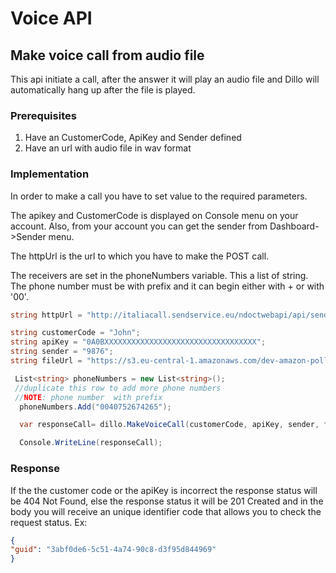 # Voice API

## Make voice call from audio file

This api initiate a call, after the answer it will play an audio file and Dillo will automatically hang up after the file is played.

### Prerequisites 

1. Have an CustomerCode, ApiKey and Sender defined 
2. Have an url with  audio file in wav format

### Implementation

In order to make a call you have to set value to the required parameters.

The apikey and CustomerCode is displayed on Console menu on your account. Also, from your account you can get the sender from  Dashboard->Sender menu.

The httpUrl is the url to which you have to make the POST call. 

The receivers are set in the phoneNumbers variable. This a list of string. The phone number must be with prefix and it can begin either with + or with '00'.

```csharp
string httpUrl = "http://italiacall.sendservice.eu/ndoctwebapi/api/sendaction";

string customerCode = "John";
string apiKey = "0A0BXXXXXXXXXXXXXXXXXXXXXXXXXXXXXXXXXX";
string sender = "9876";
string fileUrl = "https://s3.eu-central-1.amazonaws.com/dev-amazon-polly/105d3d94-297f-4b53-a7f9-ceb31dd2b1ae.wav";     

 List<string> phoneNumbers = new List<string>();
 //duplicate this row to add more phone numbers
 //NOTE: phone number  with prefix
  phoneNumbers.Add("0040752674265");

  var responseCall= dillo.MakeVoiceCall(customerCode, apiKey, sender, fileUrl, phoneNumbers, httpUrl)

  Console.WriteLine(responseCall);
```

### Response

If the the customer code or the apiKey is incorrect the response status  will be 404 Not Found, else the response status it will be 201 Created and in the body you will receive an unique identifier code that allows you to check the request status.
Ex:

```json
{
"guid": "3abf0de6-5c51-4a74-90c8-d3f95d844969"
}
```

